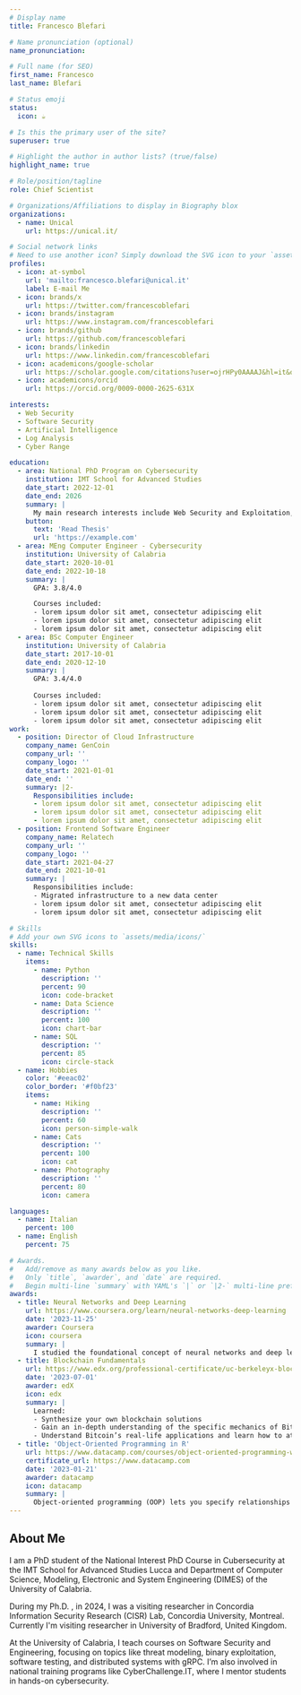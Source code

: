 ```yaml
---
# Display name
title: Francesco Blefari

# Name pronunciation (optional)
name_pronunciation: 

# Full name (for SEO)
first_name: Francesco
last_name: Blefari

# Status emoji
status:
  icon: ☕️

# Is this the primary user of the site?
superuser: true

# Highlight the author in author lists? (true/false)
highlight_name: true

# Role/position/tagline
role: Chief Scientist

# Organizations/Affiliations to display in Biography blox
organizations:
  - name: Unical
    url: https://unical.it/

# Social network links
# Need to use another icon? Simply download the SVG icon to your `assets/media/icons/` folder.
profiles:
  - icon: at-symbol
    url: 'mailto:francesco.blefari@unical.it'
    label: E-mail Me
  - icon: brands/x
    url: https://twitter.com/francescoblefari
  - icon: brands/instagram
    url: https://www.instagram.com/francescoblefari
  - icon: brands/github
    url: https://github.com/francescoblefari
  - icon: brands/linkedin
    url: https://www.linkedin.com/francescoblefari
  - icon: academicons/google-scholar
    url: https://scholar.google.com/citations?user=ojrHPy0AAAAJ&hl=it&oi=ao
  - icon: academicons/orcid
    url: https://orcid.org/0009-0000-2625-631X

interests:
  - Web Security
  - Software Security
  - Artificial Intelligence
  - Log Analysis
  - Cyber Range

education:
  - area: National PhD Program on Cybersecurity
    institution: IMT School for Advanced Studies
    date_start: 2022-12-01
    date_end: 2026
    summary: |
      My main research interests include Web Security and Exploitation, Log analysis and monitoring for anomaly detection, exploitation of GenAI technology for cybersecurity. My supervisor is [Prof. Angelo Furfaro](https://angelo.furfaro.dimes.unical.it/)
    button:
      text: 'Read Thesis'
      url: 'https://example.com'
  - area: MEng Computer Engineer - Cybersecurity
    institution: University of Calabria
    date_start: 2020-10-01
    date_end: 2022-10-18
    summary: |
      GPA: 3.8/4.0

      Courses included:
      - lorem ipsum dolor sit amet, consectetur adipiscing elit
      - lorem ipsum dolor sit amet, consectetur adipiscing elit
      - lorem ipsum dolor sit amet, consectetur adipiscing elit
  - area: BSc Computer Engineer
    institution: University of Calabria
    date_start: 2017-10-01
    date_end: 2020-12-10
    summary: |
      GPA: 3.4/4.0
      
      Courses included:
      - lorem ipsum dolor sit amet, consectetur adipiscing elit
      - lorem ipsum dolor sit amet, consectetur adipiscing elit
      - lorem ipsum dolor sit amet, consectetur adipiscing elit
work:
  - position: Director of Cloud Infrastructure
    company_name: GenCoin
    company_url: ''
    company_logo: ''
    date_start: 2021-01-01
    date_end: ''
    summary: |2-
      Responsibilities include:
      - lorem ipsum dolor sit amet, consectetur adipiscing elit
      - lorem ipsum dolor sit amet, consectetur adipiscing elit
      - lorem ipsum dolor sit amet, consectetur adipiscing elit
  - position: Frontend Software Engineer
    company_name: Relatech
    company_url: ''
    company_logo: ''
    date_start: 2021-04-27
    date_end: 2021-10-01
    summary: |
      Responsibilities include:
      - Migrated infrastructure to a new data center
      - lorem ipsum dolor sit amet, consectetur adipiscing elit
      - lorem ipsum dolor sit amet, consectetur adipiscing elit

# Skills
# Add your own SVG icons to `assets/media/icons/`
skills:
  - name: Technical Skills
    items:
      - name: Python
        description: ''
        percent: 90
        icon: code-bracket
      - name: Data Science
        description: ''
        percent: 100
        icon: chart-bar
      - name: SQL
        description: ''
        percent: 85
        icon: circle-stack
  - name: Hobbies
    color: '#eeac02'
    color_border: '#f0bf23'
    items:
      - name: Hiking
        description: ''
        percent: 60
        icon: person-simple-walk
      - name: Cats
        description: ''
        percent: 100
        icon: cat
      - name: Photography
        description: ''
        percent: 80
        icon: camera

languages:
  - name: Italian
    percent: 100
  - name: English
    percent: 75

# Awards.
#   Add/remove as many awards below as you like.
#   Only `title`, `awarder`, and `date` are required.
#   Begin multi-line `summary` with YAML's `|` or `|2-` multi-line prefix and indent 2 spaces below.
awards:
  - title: Neural Networks and Deep Learning
    url: https://www.coursera.org/learn/neural-networks-deep-learning
    date: '2023-11-25'
    awarder: Coursera
    icon: coursera
    summary: |
      I studied the foundational concept of neural networks and deep learning. By the end, I was familiar with the significant technological trends driving the rise of deep learning; build, train, and apply fully connected deep neural networks; implement efficient (vectorized) neural networks; identify key parameters in a neural network’s architecture; and apply deep learning to your own applications.
  - title: Blockchain Fundamentals
    url: https://www.edx.org/professional-certificate/uc-berkeleyx-blockchain-fundamentals
    date: '2023-07-01'
    awarder: edX
    icon: edx
    summary: |
      Learned:
      - Synthesize your own blockchain solutions
      - Gain an in-depth understanding of the specific mechanics of Bitcoin
      - Understand Bitcoin’s real-life applications and learn how to attack and destroy Bitcoin, Ethereum, smart contracts and Dapps, and alternatives to Bitcoin’s Proof-of-Work consensus algorithm
  - title: 'Object-Oriented Programming in R'
    url: https://www.datacamp.com/courses/object-oriented-programming-with-s3-and-r6-in-r
    certificate_url: https://www.datacamp.com
    date: '2023-01-21'
    awarder: datacamp
    icon: datacamp
    summary: |
      Object-oriented programming (OOP) lets you specify relationships between functions and the objects that they can act on, helping you manage complexity in your code. This is an intermediate level course, providing an introduction to OOP, using the S3 and R6 systems. S3 is a great day-to-day R programming tool that simplifies some of the functions that you write. R6 is especially useful for industry-specific analyses, working with web APIs, and building GUIs.
---
```


## About Me

I am a PhD student of the National Interest PhD Course in Cubersecurity at the IMT School for Advanced Studies Lucca and Department of Computer Science, Modeling, Electronic and System Engineering (DIMES) of the University of Calabria.

During my Ph.D. , in 2024, I was a visiting researcher in Concordia Information Security Research (CISR) Lab, Concordia University, Montreal. Currently I'm visiting researcher in University of Bradford, United Kingdom.

At the University of Calabria, I teach courses on Software Security and Engineering, focusing on topics like threat modeling, binary exploitation, software testing, and distributed systems with gRPC. I’m also involved in national training programs like CyberChallenge.IT, where I mentor students in hands-on cybersecurity.
